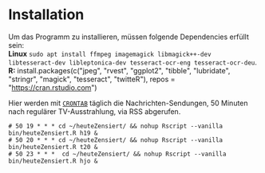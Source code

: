 # Installation
Um das Programm zu installieren,  müssen folgende Dependencies erfüllt sein:  
  **Linux** `sudo apt install ffmpeg imagemagick libmagick++-dev libtesseract-dev libleptonica-dev tesseract-ocr-eng tesseract-ocr-deu`.  
**R:** install.packages(c("jpeg", "rvest", "ggplot2", "tibble", "lubridate", "stringr", "magick", "tesseract", "twitteR"), repos = "https://cran.rstudio.com")

Hier werden mit [`CRONTAB`](https://wiki.ubuntuusers.de/Cron/) täglich die Nachrichten-Sendungen, 50 Minuten nach regulärer TV-Ausstrahlung, via RSS abgerufen.
```
# 50 19 * * * cd ~/heuteZensiert/ && nohup Rscript --vanilla bin/heuteZensiert.R h19 &
# 50 20 * * * cd ~/heuteZensiert/ && nohup Rscript --vanilla bin/heuteZensiert.R t20 &
# 50 23 * * *  cd ~/heuteZensiert/ && nohup Rscript --vanilla bin/heuteZensiert.R hjo &
```

